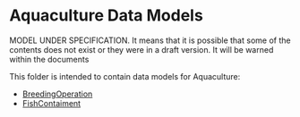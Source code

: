 # Aquaculture Data Models

MODEL UNDER SPECIFICATION. It means that it is possible that some of the contents does not exist or they were in a draft version. It will be warned within the documents

This folder is intended to contain data models for Aquaculture:

-   [BreedingOperation](https://github.com/smart-data-models/dataModel.Aquaculture/tree/master/BreedingOperation)
-   [FishContaiment](https://github.com/smart-data-models/dataModel.Aquaculture/tree/master/FishContaiment)

